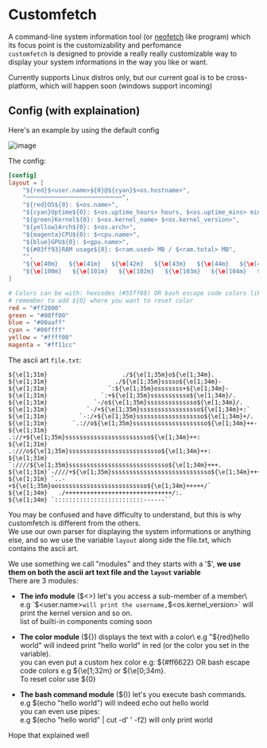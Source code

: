 # Customfetch

A command-line system information tool (or [neofetch](https://github.com/dylanaraps/neofetch) like program) which its focus point is the customizability and perfomance\
`customfetch` is designed to provide a really really customizable way to display your system informations in the way you like or want.

Currently supports Linux distros only, but our current goal is to be cross-platform, which will happen soon (windows support incoming)

## Config (with explaination)
Here's an example by using the default config

![image](https://github.com/Toni500github/customfetch/assets/88878648/8b1f6ca7-28a7-4b8a-b302-18dbfcd6af87)

The config:
```toml
[config]
layout = [
    "${red}$<user.name>${0}@${cyan}$<os.hostname>",
    "───────────────────────────",
    "${red}OS${0}: $<os.name>",
    "${cyan}Uptime${0}: $<os.uptime_hours> hours, $<os.uptime_mins> minutes",
    "${green}Kernel${0}: $<os.kernel_name> $<os.kernel_version>",
    "${yellow}Arch${0}: $<os.arch>",
    "${magenta}CPU${0}: $<cpu.name>",
    "${blue}GPU${0}: $<gpu.name>",
    "${#03ff93}RAM usage${0}: $<ram.used> MB / $<ram.total> MB",
    "",
    "${\e[40m}   ${\e[41m}   ${\e[42m}   ${\e[43m}   ${\e[44m}   ${\e[45m}   ${\e[46m}   ${\e[47m}   ",
    "${\e[100m}   ${\e[101m}   ${\e[102m}   ${\e[103m}   ${\e[104m}   ${\e[105m}   ${\e[106m}   ${\e[107m}   "
]

# Colors can be with: hexcodes (#55ff88) OR bash escape code colors like "\e[1;34m"
# remember to add ${0} where you want to reset color
red = "#ff2000"
green = "#00ff00"
blue = "#00aaff"
cyan = "#00ffff"
yellow = "#ffff00"
magenta = "#ff11cc"
```

The ascii art `file.txt`:
```
${\e[1;31m}                     ./${\e[1;35m}o${\e[1;34m}.
${\e[1;31m}                   ./${\e[1;35m}sssso${\e[1;34m}-
${\e[1;31m}                 `:${\e[1;35m}osssssss+${\e[1;34m}-
${\e[1;31m}               `:+${\e[1;35m}sssssssssso${\e[1;34m}/.
${\e[1;31m}             `-/o${\e[1;35m}ssssssssssssso${\e[1;34m}/.
${\e[1;31m}           `-/+${\e[1;35m}sssssssssssssssso${\e[1;34m}+:`
${\e[1;31m}         `-:/+${\e[1;35m}sssssssssssssssssso${\e[1;34m}+/.
${\e[1;31m}       `.://o${\e[1;35m}sssssssssssssssssssso${\e[1;34m}++-
${\e[1;31m}      .://+${\e[1;35m}ssssssssssssssssssssssso${\e[1;34m}++:
${\e[1;31m}    .:///o${\e[1;35m}ssssssssssssssssssssssssso${\e[1;34m}++:
${\e[1;31m}  `:////${\e[1;35m}ssssssssssssssssssssssssssso${\e[1;34m}+++.
${\e[1;31m}`-////+${\e[1;35m}ssssssssssssssssssssssssssso${\e[1;34m}++++-
${\e[1;31m} `..-+${\e[1;35m}oosssssssssssssssssssssssso${\e[1;34m}+++++/`
${\e[1;34m}   ./++++++++++++++++++++++++++++++/:.
${\e[1;34m} `:::::::::::::::::::::::::------``
```
You may be confused and have difficulty to understand, but this is why customfetch is different from the others.\
We use our own parser for displaying the system informations or anything else, and so we use the variable `layout` along side the file.txt, which contains the ascii art.

We use something we call "modules" and they starts with a '$', **we use them on both the ascii art text file and the `layout` variable**\
There are 3 modules:

* <strong>The info module</strong> ($<>) let's you access a sub-member of a member\
  e.g `$<user.name>` will print the username, `$<os.kernel_version>` will print the kernel version and so on.\
  list of builti-in components coming soon

* **The color module** (${}) displays the text with a color\
  e.g "${red}hello world" will indeed print "hello world" in red (or the color you set in the variable).\
  you can even put a custom hex color e.g: ${#ff6622} OR bash escape code colors e.g ${\e[1;32m} or ${\e[0;34m}.\
  To reset color use ${0}

* **The bash command module** ($()) let's you execute bash commands.\
  e.g $(echo \"hello world\") will indeed echo out hello world\
  you can even use pipes:\
  e.g $(echo \"hello world\" | cut -d' ' -f2) will only print world

Hope that explained well
